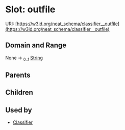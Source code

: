 
# Slot: outfile




URI: [https://w3id.org/neat_schema/classifier__outfile](https://w3id.org/neat_schema/classifier__outfile)


## Domain and Range

None &#8594;  <sub>0..1</sub> [String](types/String.md)

## Parents


## Children


## Used by

 * [Classifier](Classifier.md)
